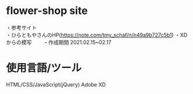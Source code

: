 # flower-shop site  
・参考サイト  
・ひらともやさんのHP(https://note.com/tmy_schaf/n/n49a9b727c5b1)
・XDからの模写　　
・作成期間 2021.02.15~02.17  

# 使用言語/ツール  
HTML/CSS/JavaScript(jQuery) Adobe XD  
 
